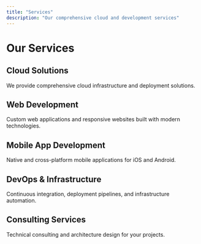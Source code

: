 ```yaml
---
title: "Services"
description: "Our comprehensive cloud and development services"
---
```


# Our Services

## Cloud Solutions
We provide comprehensive cloud infrastructure and deployment solutions.

## Web Development  
Custom web applications and responsive websites built with modern technologies.

## Mobile App Development
Native and cross-platform mobile applications for iOS and Android.

## DevOps & Infrastructure
Continuous integration, deployment pipelines, and infrastructure automation.

## Consulting Services
Technical consulting and architecture design for your projects.